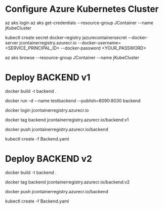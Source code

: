 Configure Azure Kubernetes Cluster
====================

az aks login
az aks get-credentials --resource-group JContainer --name jKubeCluster


kubectl create secret docker-registry jazurecontainersecret --docker-server  jcontainerregistry.azurecr.io --docker-username=<SERVICE_PRINCIPAL_ID> --docker-password <YOUR_PASSWORD>


az aks browse --resource-group JContainer --name jKubeCluster



Deploy BACKEND v1
===============

docker build -t backend .

docker run -d --name testbackend --publish=8090:8030 backend

docker login jcontainerregistry.azurecr.io

docker tag backend jcontainerregistry.azurecr.io/backend:v1

docker push jcontainerregistry.azurecr.io/backend

kubectl create -f Backend.yaml



Deploy BACKEND v2
===============

docker build -t backend .

docker tag backend jcontainerregistry.azurecr.io/backend:v2

docker push jcontainerregistry.azurecr.io/backend

kubectl create -f Backend.yaml

